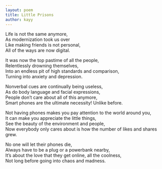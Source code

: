```yaml
---
layout: poem
title: Little Prisons
author: kayy
---
```

Life is not the same anymore,  
As modernization took us over  
Like making friends is not personal,  
All of the ways are now digital.  
  
It was now the top pastime of all the people,  
Relentlessly drowning themselves,  
Into an endless pit of high standards and comparison,  
Turning into anxiety and depression.   
  
Nonverbal cues are continually being useless,  
As do body language and facial expressions,  
People don’t care about all of this anymore,  
Smart phones are the ultimate necessity! Unlike before.  
  
Not having phones makes you pay attention to the world around you,  
It can make you appreciate the little things,  
See the beauty of the environment and people,  
Now everybody only cares about is how the number of likes and shares grew.  
  
No one will let their phones die,  
Always have to be a plug or a powerbank nearby,  
It’s about the love that they get online, all the coolness,  
Not long before going into chaos and madness.  
